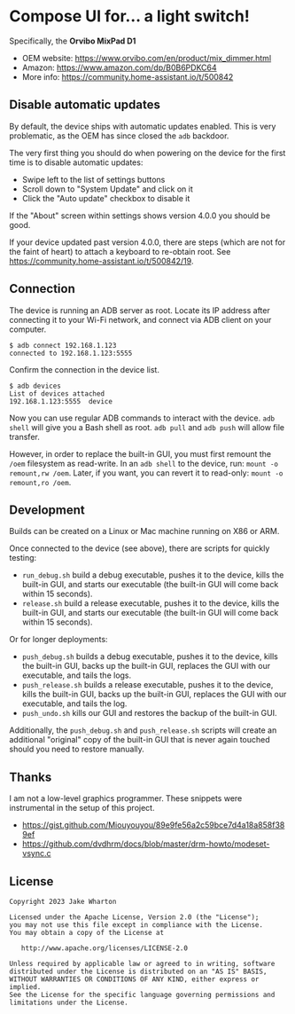 # Compose UI for… a light switch!

Specifically, the **Orvibo MixPad D1**

 * OEM website: https://www.orvibo.com/en/product/mix_dimmer.html
 * Amazon: https://www.amazon.com/dp/B0B6PDKC64
 * More info: https://community.home-assistant.io/t/500842


## Disable automatic updates

By default, the device ships with automatic updates enabled. This is very problematic,
as the OEM has since closed the `adb` backdoor.

The very first thing you should do when powering on the device for the first time
is to disable automatic updates:

- Swipe left to the list of settings buttons
- Scroll down to "System Update" and click on it
- Click the "Auto update" checkbox to disable it

If the "About" screen within settings shows version 4.0.0 you should be good.

If your device updated past version 4.0.0, there are steps (which are not for the faint of heart)
to attach a keyboard to re-obtain root. See https://community.home-assistant.io/t/500842/19.


## Connection

The device is running an ADB server as root. Locate its IP address after connecting it to
your Wi-Fi network, and connect via ADB client on your computer.

```
$ adb connect 192.168.1.123
connected to 192.168.1.123:5555
```

Confirm the connection in the device list.

```
$ adb devices
List of devices attached
192.168.1.123:5555	device
```

Now you can use regular ADB commands to interact with the device.
`adb shell` will give you a Bash shell as root.
`adb pull` and `adb push` will allow file transfer.

However, in order to replace the built-in GUI, you must first remount the `/oem` filesystem as read-write.
In an `adb shell` to the device, run: `mount -o remount,rw /oem`. Later, if you want, you can revert
it to read-only: `mount -o remount,ro /oem`.


## Development

Builds can be created on a Linux or Mac machine running on X86 or ARM.

Once connected to the device (see above), there are scripts for quickly testing:

 * `run_debug.sh` build a debug executable, pushes it to the device, kills the built-in GUI,
   and starts our executable (the built-in GUI will come back within 15 seconds).
 * `release.sh` build a release executable, pushes it to the device, kills the built-in GUI,
   and starts our executable (the built-in GUI will come back within 15 seconds).

Or for longer deployments:

 * `push_debug.sh` builds a debug executable, pushes it to the device, kills the built-in GUI,
   backs up the built-in GUI, replaces the GUI with our executable, and tails the logs.
 * `push_release.sh` builds a release executable, pushes it to the device, kills the built-in GUI,
   backs up the built-in GUI, replaces the GUI with our executable, and tails the log.
 * `push_undo.sh` kills our GUI and restores the backup of the built-in GUI.

Additionally, the `push_debug.sh` and `push_release.sh` scripts will create an additional "original"
copy of the built-in GUI that is never again touched should you need to restore manually.


## Thanks

I am not a low-level graphics programmer.
These snippets were instrumental in the setup of this project.

- https://gist.github.com/Miouyouyou/89e9fe56a2c59bce7d4a18a858f389ef
- https://github.com/dvdhrm/docs/blob/master/drm-howto/modeset-vsync.c


## License

    Copyright 2023 Jake Wharton

    Licensed under the Apache License, Version 2.0 (the "License");
    you may not use this file except in compliance with the License.
    You may obtain a copy of the License at

       http://www.apache.org/licenses/LICENSE-2.0

    Unless required by applicable law or agreed to in writing, software
    distributed under the License is distributed on an "AS IS" BASIS,
    WITHOUT WARRANTIES OR CONDITIONS OF ANY KIND, either express or implied.
    See the License for the specific language governing permissions and
    limitations under the License.
